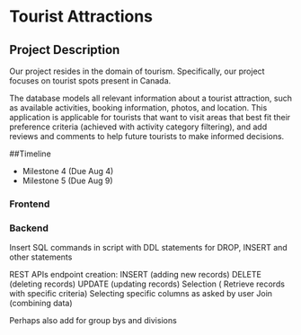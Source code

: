# Tourist Attractions

## Project Description

Our project resides in the domain of tourism. Specifically, our project focuses on tourist spots present in Canada.

The database models all relevant information about a tourist attraction, such as available activities, booking information, photos, and location. This application is applicable for tourists that want to visit areas that best fit their preference criteria (achieved with activity category filtering), and add reviews and comments to help future tourists to make informed decisions.

##Timeline
- Milestone 4 (Due Aug 4)
- Milestone 5 (Due Aug 9)

### Frontend


### Backend

Insert SQL commands in script with DDL statements for DROP, INSERT and other statements

REST APIs endpoint creation:
INSERT (adding new records)
DELETE (deleting records)
UPDATE (updating records)
Selection ( Retrieve records with specific criteria)
Selecting specific columns as asked by user
Join (combining data)

Perhaps also add for group bys and divisions


